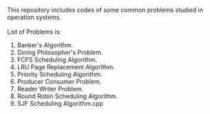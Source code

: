 This repository includes codes of some common problems studied in operation systems.
<br>
<br>
List of Problems is:
1. Banker's Algorithm.
2. Dining Philosopher's Problem.
3. FCFS Scheduling Algorithm.
4. LRU Page Replacement Algorithm.
5. Priority Scheduling Algorithm.
6. Producer Consumer Problem.
7. Reader Writer Problem.
8. Round Robin Scheduling Algorithm.
9. SJF Scheduling Algorithm.cpp
